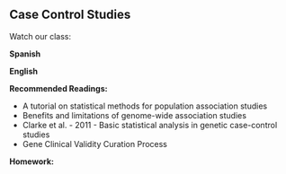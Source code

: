 ## Case Control Studies 

Watch our class:

**Spanish**


**English** 



**Recommended Readings:**
- A tutorial on statistical methods for population association studies
- Benefits and limitations of genome-wide association studies
- Clarke et al. - 2011 - Basic statistical analysis in genetic case-control studies
- Gene Clinical Validity Curation Process

**Homework:**





